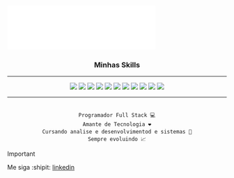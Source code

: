 

<img src="./name.svg" height="60%">


<h3 align="center"> Minhas Skills </h3>
<hr>
<div align="center">
<img src="https://user-images.githubusercontent.com/99139310/178839919-98285d21-873f-4058-a649-3715f34b759e.png" width="35px">
<img src="https://user-images.githubusercontent.com/99139310/180587435-202f49ee-35d9-4486-88ad-aa20732f5847.png" width="35px">
<img src="https://user-images.githubusercontent.com/99139310/178839917-351cd87d-2229-46ec-a2df-d8e1f33aa700.png" width="35px">
<img src="https://user-images.githubusercontent.com/99139310/180586690-f56d3dd5-aec6-47ba-b8b3-eb8b2e5d342b.png" width="35px">
<img src="https://www.datocms-assets.com/75941/1657707878-nextjs_logo.png" width="35px">
<img src="https://user-images.githubusercontent.com/99139310/178839910-a5dcd40f-89dd-4958-9170-4315181ed3f0.png" width="35px">
<img src="https://cdn-icons-png.flaticon.com/512/919/919830.png" width="35px">
<img src="https://cdn-icons-png.flaticon.com/512/5968/5968313.png" width="35px">
<img src="https://user-images.githubusercontent.com/99139310/180586688-a1ba925b-f709-4064-91ae-4f40b120a116.png" width="35px">
<img src="https://raw.githubusercontent.com/danielcranney/readme-generator/main/public/icons/skills/flutter-colored.svg" width="35px">
<img src="https://raw.githubusercontent.com/danielcranney/readme-generator/main/public/icons/skills/sass-colored.svg" width="35px">
</div>
<hr>
<br>

<div align="center">
<code>Programador Full Stack 💻
Amante de Tecnologia ❤️
Cursando analise e desenvolvimentod e sistemas 🚀
Sempre evoluindo 📈</code>
</div>


> [!IMPORTANT]
> Me siga :shipit:
<a href="https://www.linkedin.com/in/paulo-cesar-a5783b208/">linkedin</a>

